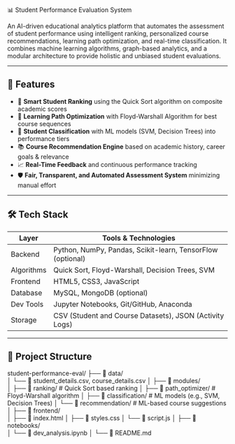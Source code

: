 📊 Student Performance Evaluation System

An AI-driven educational analytics platform that automates the assessment of student performance using intelligent ranking, personalized course recommendations, learning path optimization, and real-time classification. It combines machine learning algorithms, graph-based analytics, and a modular architecture to provide holistic and unbiased student evaluations.

---

## 🚀 Features

- 🔢 **Smart Student Ranking** using the Quick Sort algorithm on composite academic scores  
- 🧭 **Learning Path Optimization** with Floyd-Warshall Algorithm for best course sequences  
- 🧠 **Student Classification** with ML models (SVM, Decision Trees) into performance tiers  
- 📚 **Course Recommendation Engine** based on academic history, career goals & relevance  
- 📈 **Real-Time Feedback** and continuous performance tracking  
- 🛡️ **Fair, Transparent, and Automated Assessment System** minimizing manual effort  

---

## 🛠️ Tech Stack

| Layer             | Tools & Technologies                                           |
|------------------|---------------------------------------------------------------|
| Backend           | Python, NumPy, Pandas, Scikit-learn, TensorFlow (optional)   |
| Algorithms        | Quick Sort, Floyd-Warshall, Decision Trees, SVM              |
| Frontend          | HTML5, CSS3, JavaScript                                      |
| Database          | MySQL, MongoDB (optional)                                    |
| Dev Tools         | Jupyter Notebooks, Git/GitHub, Anaconda                      |
| Storage           | CSV (Student and Course Datasets), JSON (Activity Logs)      |

---

## 📁 Project Structure
student-performance-eval/
├── 📂 data/                  
│   └── 📄 student_details.csv, course_details.csv
│
├── 📂 modules/               
│   ├── 📂 ranking/              # Quick Sort based ranking
│   ├── 📂 path_optimizer/       # Floyd-Warshall algorithm
│   ├── 📂 classification/       # ML models (e.g., SVM, Decision Trees)
│   └── 📂 recommendation/       # ML-based course suggestions
│
├── 📂 frontend/              
│   ├── 📄 index.html
│   ├── 📄 styles.css
│   └── 📄 script.js
│
├── 📂 notebooks/            
│   └── 📄 dev_analysis.ipynb
│
└── 📄 README.md

